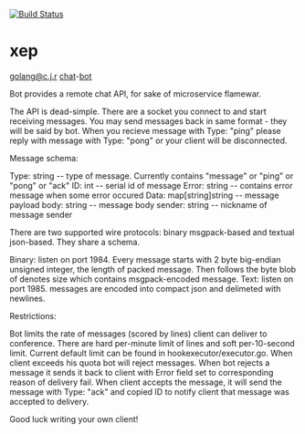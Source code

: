 [![Build Status](https://drone.io/github.com/kpmy/xep/status.png)](https://drone.io/github.com/kpmy/xep/latest)

# xep

[golang@c.j.r](https://github.com/golang-cjr) [c](http://d.ocsf.in)[h](http://d.ocsf.in/stat)[a](http://chatlogs.jabber.ru/golang@conference.jabber.ru/)[t](https://github.com/golang-cjr)-[b](http://d.ocsf.in)[o](http://d.ocsf.in/stat)[t](http://chatlogs.jabber.ru/golang@conference.jabber.ru/)

Bot provides a remote chat API, for sake of microservice flamewar.

The API is dead-simple. There are a socket you connect to and start receiving
messages. You may send messages back in same format - they will be said by bot.
When you recieve message with Type: "ping" please reply with message with Type:
"pong" or your client will be disconnected.

Message schema:

Type: string -- type of message. Currently contains "message" or "ping" or "pong" or "ack"
ID: int -- serial id of message
Error: string -- contains error message when some error occured
Data: map[string]string -- message payload
    body: string -- message body
    sender: string -- nickname of message sender

There are two supported wire protocols: binary msgpack-based and textual
json-based. They share a schema.

Binary: listen on port 1984. Every message starts with 2 byte big-endian unsigned integer, the length
of packed message. Then follows the byte blob of denotes size which contains
msgpack-encoded message.
Text: listen on port 1985. messages are encoded into compact json and delimeted with newlines.

Restrictions:

Bot limits the rate of messages (scored by lines) client can deliver to conference. There are hard
per-minute limit of lines and soft per-10-second limit. Current default
limit can be found in hookexecutor/executor.go. When client exceeds his quota
bot will reject messages. When bot rejects a message it sends it back to client
with Error field set to corresponding reason of delivery fail.
When client accepts the message, it will send the message with Type: "ack" and
copied ID to notify client that message was accepted to delivery.

Good luck writing your own client!
